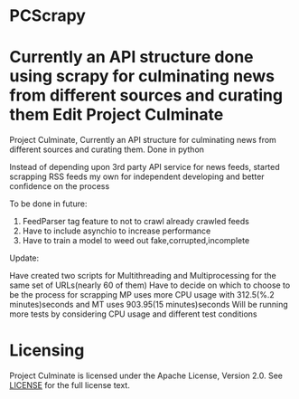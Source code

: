 # PCScrapy
Currently an API structure done using scrapy for culminating news from different sources and curating them Edit
Project Culminate
=========


Project Culminate,
Currently an API structure for culminating news from different sources and curating them.
Done in python

Instead of depending upon  3rd party API service for news feeds, started scrapping RSS feeds my own for independent developing and better confidence on the process


To be done in future:
1) FeedParser tag feature to not to crawl already crawled feeds
2) Have to include asynchio to increase performance
3) Have to train a model to weed out fake,corrupted,incomplete


Update:

Have created two scripts for Multithreading and Multiprocessing for the same set of URLs(nearly 60 of them)
Have to decide on which to choose to be the process for scrapping
MP uses more CPU usage with 312.5(%.2 minutes)seconds and MT uses 903.95(15 minutes)seconds
Will be running more tests by considering CPU usage and different test conditions



Licensing
=========
Project Culminate is licensed under the Apache License, Version 2.0. See
[LICENSE](https://github.com/arju88nair/PCscrapy/blob/master/LICENSE) for the full
license text.
